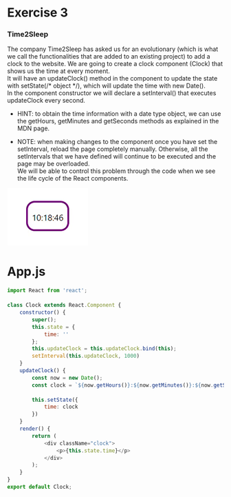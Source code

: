 # Exercise 3
### Time2Sleep

The company Time2Sleep has asked us for an evolutionary (which is what we call the functionalities that are added to an existing project) to add a clock to the website. 
We are going to create a clock component (Clock) that shows us the time at every moment.  
It will have an updateClock() method in the component to update the state with setState(/* object */), which will update the time with new Date().   
In the component constructor we will declare a setInterval() that executes updateClock every second.  
- HINT: to obtain the time information with a date type object, we can use the getHours, getMinutes and getSeconds methods as explained in the MDN page.  

- NOTE: when making changes to the component once you have set the setInterval, reload the page completely manually. Otherwise, all the setIntervals that we have defined will continue to be executed and the page may be overloaded.  
We will be able to control this problem through the code when we see the life cycle of the React components.

![](https://github.com/cvcastano/ejercicios-de-adalab/blob/master/module%203/module-3-lesson-05-state-in-react/module-3-lesson-05-ex-03-time-to-sleep/capture.gif)

# App.js 
```javascript
import React from 'react';

class Clock extends React.Component {
    constructor() {
        super();
        this.state = {
            time: ''
        };
        this.updateClock = this.updateClock.bind(this);
        setInterval(this.updateClock, 1000)
    }
    updateClock() {
        const now = new Date();
        const clock = `${now.getHours()}:${now.getMinutes()}:${now.getSeconds()}`;

        this.setState({
            time: clock
        })
    }
    render() {
        return (
            <div className="clock">
                <p>{this.state.time}</p>
            </div>
        );
    }
}
export default Clock;
```
